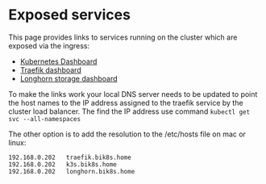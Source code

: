 # Exposed services

This page provides links to services running on the cluster which are exposed via the ingress:

- [Kubernetes Dashboard](https://k3s.bik8s.home)
- [Traefik dashboard](http://traefik.bik8s.home/dashboard)
- [Longhorn storage dashboard](http://longhorn.bik8s.home)

To make the links work your local DNS server needs to be updated to point the host names to the IP address assigned to the traefik service by the cluster load balancer.  The find the IP address use command ```kubectl get svc --all-namespaces```

The other option is to add the resolution to the /etc/hosts file on mac or linux:

```text
192.168.0.202   traefik.bik8s.home
192.168.0.202   k3s.bik8s.home
192.168.0.202   longhorn.bik8s.home
```

